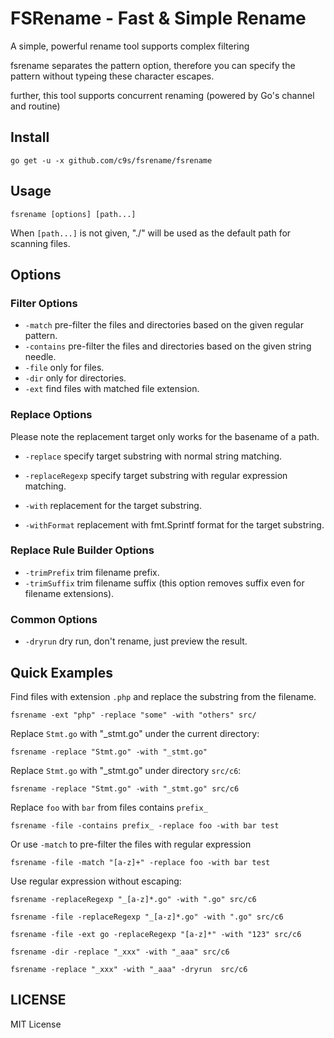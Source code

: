 FSRename - Fast & Simple Rename
================================

A simple, powerful rename tool supports complex filtering

fsrename separates the pattern option, therefore you can specify the pattern without typeing these character escapes.

further, this tool supports concurrent renaming (powered by Go's channel and routine)

Install
--------------

    go get -u -x github.com/c9s/fsrename/fsrename

Usage
---------------------

    fsrename [options] [path...]

When `[path...]` is not given, "./" will be used as the default path for scanning files.

## Options

### Filter Options

- `-match` pre-filter the files and directories based on the given regular pattern.
- `-contains` pre-filter the files and directories based on the given string needle.
- `-file` only for files.
- `-dir` only for directories.
- `-ext` find files with matched file extension.

### Replace Options

Please note the replacement target only works for the basename of a path.

- `-replace` specify target substring with normal string matching.
- `-replaceRegexp` specify target substring with regular expression matching.

- `-with` replacement for the target substring.
- `-withFormat` replacement with fmt.Sprintf format for the target substring.

### Replace Rule Builder Options

- `-trimPrefix` trim filename prefix.
- `-trimSuffix` trim filename suffix (this option removes suffix even for filename extensions).

### Common Options

- `-dryrun`  dry run, don't rename, just preview the result.




Quick Examples
-------------

Find files with extension `.php` and replace the substring from the filename.

    fsrename -ext "php" -replace "some" -with "others" src/

Replace `Stmt.go` with "_stmt.go" under the current directory:

    fsrename -replace "Stmt.go" -with "_stmt.go"

Replace `Stmt.go` with "_stmt.go" under directory `src/c6`:

    fsrename -replace "Stmt.go" -with "_stmt.go" src/c6

Replace `foo` with `bar` from files contains `prefix_` 

    fsrename -file -contains prefix_ -replace foo -with bar test

Or use `-match` to pre-filter the files with regular expression

    fsrename -file -match "[a-z]+" -replace foo -with bar test

Use regular expression without escaping:

    fsrename -replaceRegexp "_[a-z]*.go" -with ".go" src/c6

    fsrename -file -replaceRegexp "_[a-z]*.go" -with ".go" src/c6

    fsrename -file -ext go -replaceRegexp "[a-z]*" -with "123" src/c6

    fsrename -dir -replace "_xxx" -with "_aaa" src/c6

    fsrename -replace "_xxx" -with "_aaa" -dryrun  src/c6



## LICENSE

MIT License

